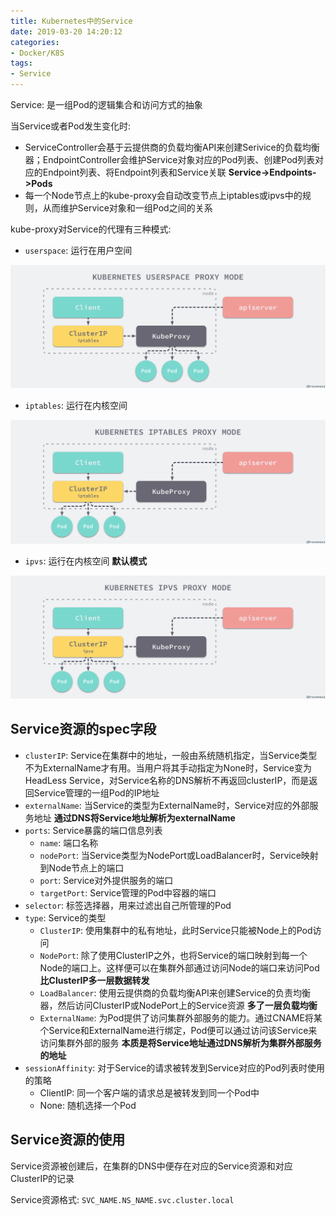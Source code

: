 ```yaml
---
title: Kubernetes中的Service
date: 2019-03-20 14:20:12
categories: 
- Docker/K8S
tags: 
- Service
---
```


Service: 是一组Pod的逻辑集合和访问方式的抽象

当Service或者Pod发生变化时:

- ServiceController会基于云提供商的负载均衡API来创建Serivice的负载均衡器；EndpointController会维护Service对象对应的Pod列表、创建Pod列表对应的Endpoint列表、将Endpoint列表和Service关联  **Service->Endpoints->Pods**
- 每一个Node节点上的kube-proxy会自动改变节点上iptables或ipvs中的规则，从而维护Service对象和一组Pod之间的关系

kube-proxy对Service的代理有三种模式:

- `userspace`: 运行在用户空间

![img](/images/Kubernetes之Service的userspace代理.png)

- `iptables`: 运行在内核空间

![img](/images/Kubernetes之Service的iptables代理.png)

- `ipvs`: 运行在内核空间 **默认模式**

![img](/images/Kubernetes之Service的ipvs代理.png)

## Service资源的spec字段

- `clusterIP`: Service在集群中的地址，一般由系统随机指定，当Service类型不为ExternalName才有用。当用户将其手动指定为None时，Service变为HeadLess Service，对Service名称的DNS解析不再返回clusterIP，而是返回Service管理的一组Pod的IP地址
- `externalName`: 当Service的类型为ExternalName时，Service对应的外部服务地址 **通过DNS将Service地址解析为externalName**
- `ports`: Service暴露的端口信息列表
  - `name`: 端口名称
  - `nodePort`: 当Service类型为NodePort或LoadBalancer时，Service映射到Node节点上的端口
  - `port`: Service对外提供服务的端口
  - `targetPort`: Service管理的Pod中容器的端口
- `selector`: 标签选择器，用来过滤出自己所管理的Pod
- `type`: Service的类型
  - `ClusterIP`: 使用集群中的私有地址，此时Service只能被Node上的Pod访问
  - `NodePort`: 除了使用ClusterIP之外，也将Service的端口映射到每一个Node的端口上。这样便可以在集群外部通过访问Node的端口来访问Pod **比ClusterIP多一层数据转发**
  - `LoadBalancer`: 使用云提供商的负载均衡API来创建Service的负责均衡器，然后访问ClusterIP或NodePort上的Service资源 **多了一层负载均衡**
  - `ExternalName`: 为Pod提供了访问集群外部服务的能力。通过CNAME将某个Service和ExternalName进行绑定，Pod便可以通过访问该Service来访问集群外部的服务 **本质是将Service地址通过DNS解析为集群外部服务的地址**
- `sessionAffinity`: 对于Service的请求被转发到Service对应的Pod列表时使用的策略
  - ClientIP: 同一个客户端的请求总是被转发到同一个Pod中
  - None: 随机选择一个Pod

## Service资源的使用

Service资源被创建后，在集群的DNS中便存在对应的Service资源和对应ClusterIP的记录

Service资源格式: `SVC_NAME.NS_NAME.svc.cluster.local`